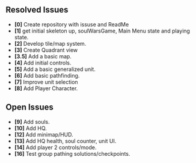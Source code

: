 ## Resolved Issues ##

- **[0]** Create repository with issuse and ReadMe
- **[1]** get initial skeleton up, soulWarsGame, Main Menu state and playing state.
- **[2]** Develop tile/map system.
- **[3]** Create Quadrant view
- **[3.5]**  Add a basic map.
- **[4]** Add initial controls.
- **[5]** Add a basic generalized unit.
- **[6]**   Add basic pathfinding.
- **[7]** Improve unit selection
- **[8]**  Add Player Character.
## Open Issues ##

- **[9]**  Add souls.
- **[10]**  Add HQ.
- **[12]**  Add minimap/HUD.
- **[13]** Add HQ health, soul counter, unit UI.
- **[14]** Add player 2 controls/mode.
- **[16]**  Test group pathing solutions/checkpoints.